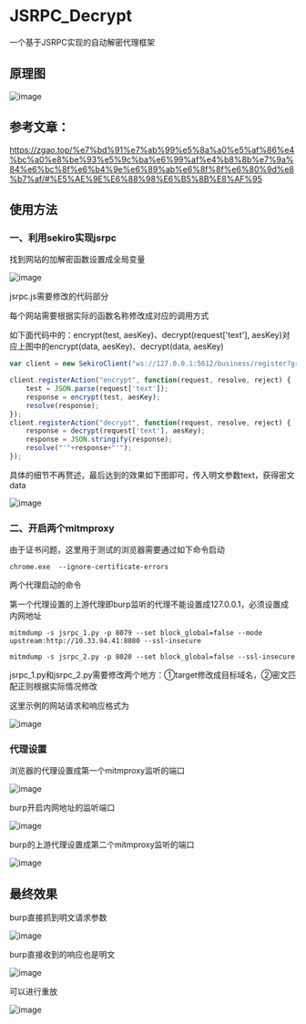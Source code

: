 # JSRPC_Decrypt
一个基于JSRPC实现的自动解密代理框架


## 原理图

![image](https://github.com/f4s1on/JSRPC_Decrypt/assets/57355558/465bf9cd-fbb2-4c92-b98e-3478f5988c0e)



## 参考文章：

https://zgao.top/%e7%bd%91%e7%ab%99%e5%8a%a0%e5%af%86%e4%bc%a0%e8%be%93%e5%9c%ba%e6%99%af%e4%b8%8b%e7%9a%84%e6%bc%8f%e6%b4%9e%e6%89%ab%e6%8f%8f%e6%80%9d%e8%b7%af/#%E5%AE%9E%E6%88%98%E6%B5%8B%E8%AF%95

## 使用方法
### 一、利用sekiro实现jsrpc

找到网站的加解密函数设置成全局变量

![image](https://github.com/f4s1on/JSRPC_Decrypt/assets/57355558/d85e8c75-5df1-49e8-b7cf-d33231786b35)


jsrpc.js需要修改的代码部分

每个网站需要根据实际的函数名称修改成对应的调用方式

如下面代码中的：encrypt(test, aesKey)、decrypt(request['text'], aesKey)对应上图中的encrypt(data, aesKey)、decrypt(data, aesKey)

```javascript
var client = new SekiroClient("ws://127.0.0.1:5612/business/register?group=test&clientId=" + Math.random());

client.registerAction("encrypt", function(request, resolve, reject) {
    test = JSON.parse(request['text']);
    response = encrypt(test, aesKey);
    resolve(response);
});
client.registerAction("decrypt", function(request, resolve, reject) {
    response = decrypt(request['text'], aesKey);
    response = JSON.stringify(response);
    resolve("'"+response+"'");
});
```

具体的细节不再赘述，最后达到的效果如下图即可，传入明文参数text，获得密文data

![image](https://github.com/f4s1on/JSRPC_Decrypt/assets/57355558/5a29bf64-09f9-435e-a731-8668eb87f441)

### 二、开启两个mitmproxy
由于证书问题，这里用于测试的浏览器需要通过如下命令启动

`chrome.exe  --ignore-certificate-errors`

两个代理启动的命令

第一个代理设置的上游代理即burp监听的代理不能设置成127.0.0.1，必须设置成内网地址

`mitmdump -s jsrpc_1.py -p 8079 --set block_global=false --mode upstream:http://10.33.94.41:8080 --ssl-insecure`

`mitmdump -s jsrpc_2.py -p 8020 --set block_global=false --ssl-insecure`

jsrpc_1.py和jsrpc_2.py需要修改两个地方：①target修改成目标域名，②密文匹配正则根据实际情况修改

这里示例的网站请求和响应格式为

![image](https://github.com/f4s1on/JSRPC_Decrypt/assets/57355558/e674b111-252a-4ed9-aa6b-edc0fef93787)

### 代理设置
浏览器的代理设置成第一个mitmproxy监听的端口

![image](https://github.com/f4s1on/JSRPC_Decrypt/assets/57355558/c3586c98-cf62-4ac6-b4bc-ff0e1a10d6ad)

burp开启内网地址的监听端口

![image](https://github.com/f4s1on/JSRPC_Decrypt/assets/57355558/3ad0bd81-6778-4790-9576-a950d0813c62)


burp的上游代理设置成第二个mitmproxy监听的端口

![image](https://github.com/f4s1on/JSRPC_Decrypt/assets/57355558/998e2c83-dfbf-479e-9e64-6eec51e624c8)

## 最终效果
burp直接抓到明文请求参数

![image](https://github.com/f4s1on/JSRPC_Decrypt/assets/57355558/a4258e5b-38d1-4590-adbc-6f641a962360)

burp直接收到的响应也是明文

![image](https://github.com/f4s1on/JSRPC_Decrypt/assets/57355558/d974d15f-756e-4095-b070-1f364897dd03)

可以进行重放

![image](https://github.com/f4s1on/JSRPC_Decrypt/assets/57355558/9a3eeb78-712a-4b8c-b1ec-69c4f365ef5b)
